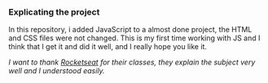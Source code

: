 ### Explicating the project

In this repository, i added JavaScript to a almost done project, the HTML and CSS files were not changed. This is my first time working with JS and I think that I get it and did it well, and I really hope you like it.

*I want to thank [Rocketseat](app.rocketseat.com.br) for their classes, they explain the subject very well and I understood easily.*

